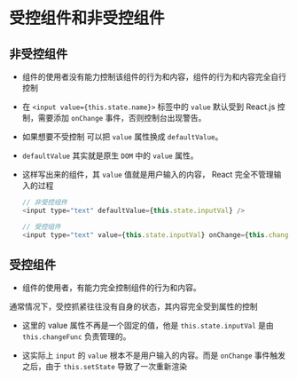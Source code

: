# 受控组件和非受控组件

## 非受控组件

*   组件的使用者没有能力控制该组件的行为和内容，组件的行为和内容完全自行控制

*   在 `<input value={this.state.name}>` 标签中的 `value` 默认受到 React.js 控制，需要添加 `onChange` 事件，否则控制台出现警告。

*   如果想要不受控制 可以把 `value` 属性换成 `defaultValue`。

*   `defaultValue` 其实就是原生 `DOM` 中的 `value` 属性。

*   这样写出来的组件，其 `value` 值就是用户输入的内容， React 完全不管理输入的过程

    ```javascript
    // 非受控组件
    <input type="text" defaultValue={this.state.inputVal} />

    // 受控组件
    <input type="text" value={this.state.inputVal} onChange={this.changeFunc} />
    ```

## 受控组件

*   组件的使用者，有能力完全控制组件的行为和内容。

通常情况下，受控抓紧往往没有自身的状态，其内容完全受到属性的控制

*   这里的 value 属性不再是一个固定的值，他是 `this.state.inputVal` 是由 `this.changeFunc` 负责管理的。

*   这实际上 `input` 的 `value` 根本不是用户输入的内容。而是 `onChange` 事件触发之后，由于 `this.setState` 导致了一次重新渲染
